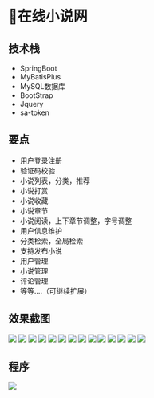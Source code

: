 # 📕在线小说网

<MyGlobalComponent />

## 技术栈
- SpringBoot
- MyBatisPlus
- MySQL数据库
- BootStrap
- Jquery
- sa-token

## 要点
- 用户登录注册
- 验证码校验
- 小说列表，分类，推荐
- 小说打赏
- 小说收藏
- 小说章节
- 小说阅读，上下章节调整，字号调整
- 用户信息维护
- 分类检索，全局检索
- 支持发布小说
- 用户管理
- 小说管理
- 评论管理
- 等等....（可继续扩展）

## 效果截图
![](http://cdn.qiniu.liyansheng.top/img/20240611103159.png)
![](http://cdn.qiniu.liyansheng.top/img/20240611103142.png)
![](http://cdn.qiniu.liyansheng.top/img/20240611102811.png)
![](http://cdn.qiniu.liyansheng.top/img/20240611102832.png)
![](http://cdn.qiniu.liyansheng.top/img/20240611102851.png)
![](http://cdn.qiniu.liyansheng.top/img/20240611102921.png)
![](http://cdn.qiniu.liyansheng.top/img/20240611102946.png)
![](http://cdn.qiniu.liyansheng.top/img/20240611103013.png)
![](http://cdn.qiniu.liyansheng.top/img/20240611103042.png)
![](http://cdn.qiniu.liyansheng.top/img/20240611103100.png)
![](http://cdn.qiniu.liyansheng.top/img/20240611103224.png)
![](http://cdn.qiniu.liyansheng.top/img/20240611103253.png)
![](http://cdn.qiniu.liyansheng.top/img/20240611103315.png)
![](http://cdn.qiniu.liyansheng.top/img/20240611103355.png)

## 程序
![](http://cdn.qiniu.liyansheng.top/img/20240713010953.png)